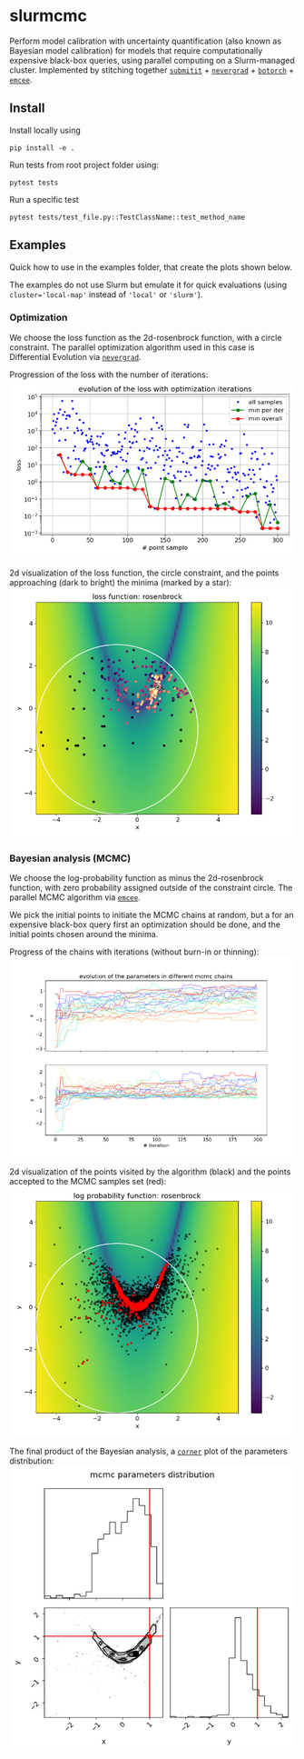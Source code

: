 # slurmcmc

Perform model calibration with uncertainty quantification (also known as Bayesian model calibration) for models that require computationally expensive black-box queries, using parallel computing on a Slurm-managed cluster.
Implemented by stitching together [``submitit``](https://github.com/facebookincubator/submitit) + [``nevergrad``](https://github.com/facebookresearch/nevergrad) + [``botorch``](https://github.com/pytorch/botorch) + [``emcee``](https://github.com/dfm/emcee).


## Install

Install locally using
```
pip install -e .
```

Run tests from root project folder using:
```
pytest tests
```

Run a specific test
```
pytest tests/test_file.py::TestClassName::test_method_name
```

## Examples

Quick how to use in the examples folder, that create the plots shown below.

The examples do not use Slurm but emulate it for quick evaluations (using `cluster='local-map'` instead of `'local'` or `'slurm'`).

### Optimization

We choose the loss function as the 2d-rosenbrock function, with a circle constraint. 
The parallel optimization algorithm used in this case is Differential Evolution via [``nevergrad``](https://github.com/facebookresearch/nevergrad).

Progression of the loss with the number of iterations:
![example_optimization_loss_progress](examples/pics/example_optimization_loss_progress.png)

2d visualization of the loss function, the circle constraint, and the points approaching (dark to bright) the minima (marked by a star):
![example_optimization_2d_visualization](examples/pics/example_optimization_2d_visualization.png)

### Bayesian analysis (MCMC)

We choose the log-probability function as minus the 2d-rosenbrock function, with zero probability assigned outside of the constraint circle.
The parallel MCMC algorithm via [``emcee``](https://github.com/dfm/emcee).

We pick the initial points to initiate the MCMC chains at random, but a for an expensive black-box query first an optimization should be done, and the initial points chosen around the minima.

Progress of the chains with iterations (without burn-in or thinning):
![example_mcmc_chains_progress](examples/pics/example_mcmc_chains_progress.png)

2d visualization of the points visited by the algorithm (black) and the points accepted to the MCMC samples set (red):
![example_mcmc_2d_visualization](examples/pics/example_mcmc_2d_visualization.png)

The final product of the Bayesian analysis, a [``corner``](https://github.com/dfm/corner.py) plot of the parameters distribution:
![example_mcmc_parameters_distribution](examples/pics/example_mcmc_parameters_distribution.png)
